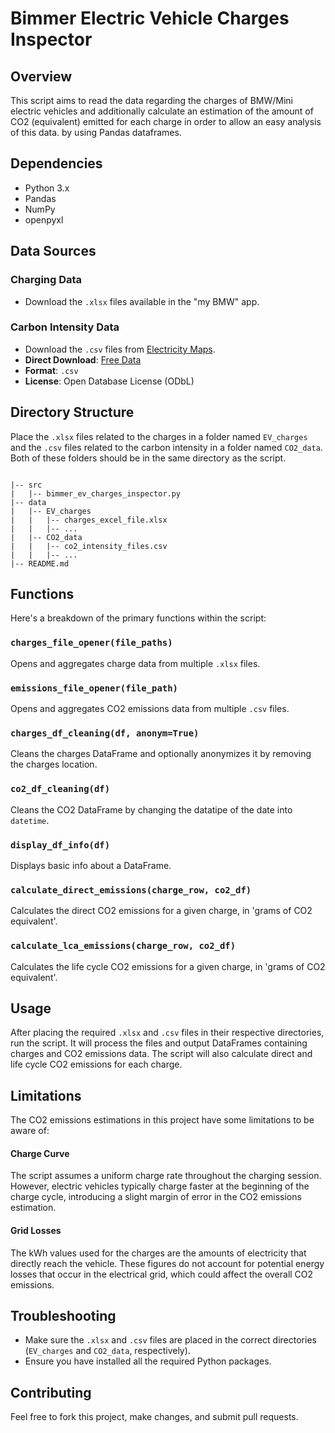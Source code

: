 # Bimmer Electric Vehicle Charges Inspector

## Overview

This script aims to read the data regarding the charges of BMW/Mini electric vehicles and additionally calculate an estimation of the amount of CO2 (equivalent) emitted for each charge in order to allow an easy analysis of this data. by using Pandas dataframes.

## Dependencies

- Python 3.x
- Pandas
- NumPy
- openpyxl

## Data Sources

### Charging Data

- Download the `.xlsx` files available in the "my BMW" app.

### Carbon Intensity Data

- Download the `.csv` files from [Electricity Maps](https://www.electricitymaps.com/data-portal).
- **Direct Download**: [Free Data](https://www.electricitymaps.com/data-portal#download-free-data)
- **Format**: `.csv`
- **License**: Open Database License (ODbL)

## Directory Structure

Place the `.xlsx` files related to the charges in a folder named `EV_charges` and the `.csv` files related to the carbon intensity in a folder named `CO2_data`. Both of these folders should be in the same directory as the script.

```

|-- src
|   |-- bimmer_ev_charges_inspector.py
|-- data
|   |-- EV_charges
|   |   |-- charges_excel_file.xlsx
|   |   |-- ...
|   |-- CO2_data
|   |   |-- co2_intensity_files.csv
|   |   |-- ...
|-- README.md

```

## Functions

Here's a breakdown of the primary functions within the script:

### `charges_file_opener(file_paths)`

Opens and aggregates charge data from multiple `.xlsx` files.

### `emissions_file_opener(file_path)`

Opens and aggregates CO2 emissions data from multiple `.csv` files.

### `charges_df_cleaning(df, anonym=True)`

Cleans the charges DataFrame and optionally anonymizes it by removing the charges location.

### `co2_df_cleaning(df)`

Cleans the CO2 DataFrame by changing the datatipe of the date into ``datetime``.

### `display_df_info(df)`

Displays basic info about a DataFrame.

### `calculate_direct_emissions(charge_row, co2_df)`

Calculates the direct CO2 emissions for a given charge, in 'grams of CO2 equivalent'.

### `calculate_lca_emissions(charge_row, co2_df)`

Calculates the life cycle CO2 emissions for a given charge, in 'grams of CO2 equivalent'.

## Usage

After placing the required `.xlsx` and `.csv` files in their respective directories, run the script. It will process the files and output DataFrames containing charges and CO2 emissions data. The script will also calculate direct and life cycle CO2 emissions for each charge.

## Limitations

The CO2 emissions estimations in this project have some limitations to be aware of:

#### Charge Curve

The script assumes a uniform charge rate throughout the charging session. However, electric vehicles typically charge faster at the beginning of the charge cycle, introducing a slight margin of error in the CO2 emissions estimation.

#### Grid Losses

The kWh values used for the charges are the amounts of electricity that directly reach the vehicle. These figures do not account for potential energy losses that occur in the electrical grid, which could affect the overall CO2 emissions.

## Troubleshooting

- Make sure the `.xlsx` and `.csv` files are placed in the correct directories (`EV_charges` and `CO2_data`, respectively).
- Ensure you have installed all the required Python packages.

## Contributing

Feel free to fork this project, make changes, and submit pull requests.
